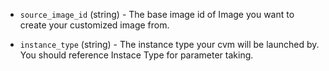 <!-- Code generated from the comments of the TencentCloudRunConfig struct in builder/tencentcloud/cvm/run_config.go; DO NOT EDIT MANUALLY -->

-   `source_image_id` (string) - The base image id of Image you want to create
your customized image from.

-   `instance_type` (string) - The instance type your cvm will be launched by.
You should reference Instace Type
 for parameter taking.
